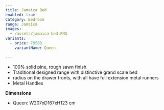 ```yaml
---
title: Jamaica Bed
enabled: true
Category: Bedroom
range: Jamaica
images:
  - /assets/jamaica bed.PNG
variants:
  - price: 79500
    variantName: Queen

---
```

* 100% solid pine, rough sawn finish
* Traditional designed range with distinctive grand scale bed
* radius on the drawer fronts, with all have full extension metal runners
* Metal Handles

**Dimensions**
* Queen: W207xD167xH123 cm